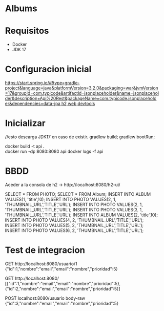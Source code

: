 # Albums

# Requisitos
- Docker
- JDK 17 

# Configuracion inicial
https://start.spring.io/#!type=gradle-project&language=java&platformVersion=3.2.0&packaging=war&jvmVersion=17&groupId=com.typicode&artifactId=jsonplaceholder&name=jsonplaceholder&description=Api%20Rest&packageName=com.typicode.jsonplaceholder&dependencies=data-jpa,h2,web,devtools

# Inicializar
//esto descarga JDK17 en caso de existir.
gradlew build;
gradlew bootRun;

docker build -t api .   
docker run -dp 8080:8080 api
docker logs -f api


# BBDD
Aceder a la consola de h2 -> http://localhost:8080/h2-ui/

SELECT * FROM PHOTO;
SELECT * FROM Album;
INSERT INTO ALBUM VALUES(1, 'title',10);
INSERT INTO PHOTO VALUES(2, 1, 'THUMBNAIL_URL','TITLE','URL');
INSERT INTO PHOTO VALUES(2, 1, 'THUMBNAIL_URL','TITLE','URL');
INSERT INTO PHOTO VALUES(3, 1, 'THUMBNAIL_URL','TITLE','URL');
INSERT INTO ALBUM VALUES(2, 'title',10);
INSERT INTO PHOTO VALUES(4, 2, 'THUMBNAIL_URL','TITLE','URL');
INSERT INTO PHOTO VALUES(5, 2, 'THUMBNAIL_URL','TITLE','URL');
INSERT INTO PHOTO VALUES(6, 2, 'THUMBNAIL_URL','TITLE','URL');


# Test de integracion
GET  http://localhost:8080/usuario/1
     {"id":1,"nombre":"email","email":"nombre","prioridad":5}

GET   http://localhost:8080/
[{"id":1,"nombre":"email","email":"nombre","prioridad":5},{"id":2,"nombre":"email","email":"nombre","prioridad":5}]

POST  localhost:8080/usuario
body-raw {"id":3,"nombre":"email","email":"nombre","prioridad":5}

